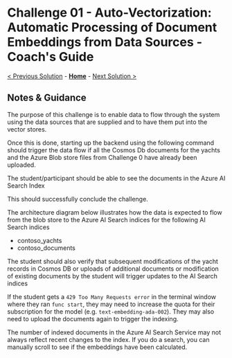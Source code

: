# Challenge 01 - Auto-Vectorization: Automatic Processing of Document Embeddings from Data Sources - Coach's Guide 

[< Previous Solution](./Solution-00.md) - **[Home](./README.md)** - [Next Solution >](./Solution-02.md)

## Notes & Guidance

The purpose of this challenge is to enable data to flow through the system using the data sources that are supplied and to have them put into the vector stores. 

Once this is done, starting up the backend using the following command should trigger the data flow if all the Cosmos Db documents for the yachts and the Azure Blob store files from Challenge 0 have already been uploaded.

The student/participant should be able to see the documents in the Azure AI Search Index

This should successfully conclude the challenge. 

The architecture diagram below illustrates how the data is expected to flow from the blob store to the Azure AI Search indices for the following AI Search indices

- contoso_yachts
- contoso_documents 

The student should also verify that subsequent modifications of the yacht records in Cosmos DB or uploads of additional documents or modification of existing documents by the student will trigger updates to the AI Search indices

If the student gets a `429 Too Many Requests error` in the terminal window where they ran `func start`, they may need to increase the quota for their subscription for the model (e.g. `text-embedding-ada-002`). They may also need to upload the documents again to trigger the indexing. 

The number of indexed documents in the Azure AI Search Service may not always reflect recent changes to the index. If you do a search, you can manually scroll to see if the embeddings have been calculated. 